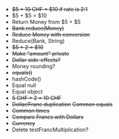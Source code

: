 - ~~$5 + 10 CHF = $10 if rate is 2:1~~
- $5 + $5 = $10
- Return Money from $5 + $5
- ~~Bank.reduce(Money)~~
- ~~Reduce Money with conversion~~
- Reduce(Bank, String)
- ~~$5 * 2 = $10~~
- ~~Make "amount" private~~
- ~~Dollar side-effects?~~
- Money rounding?
- ~~equals()~~
- hashCode() 
- Equal null
- Equal object
- ~~5 CHF * 2 = 10 CHF~~
- ~~Dollar/Franc duplication~~
  ~~Common equals~~
- ~~Common times~~
- ~~Compare Francs with Dollars~~
- ~~Currency~~
- Delete testFrancMultiplication?

